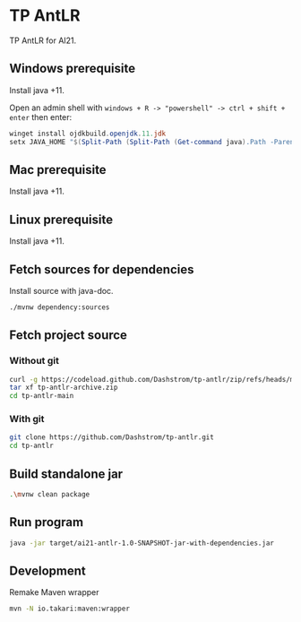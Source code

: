 # TP AntLR

TP AntLR for AI21.

## Windows prerequisite

Install java +11.

Open an admin shell with `windows + R -> "powershell" -> ctrl + shift + enter` then enter:

```powershell
winget install ojdkbuild.openjdk.11.jdk
setx JAVA_HOME "$(Split-Path (Split-Path (Get-command java).Path -Parent) -Parent)"
```

## Mac prerequisite

Install java +11.

## Linux prerequisite

Install java +11.

## Fetch sources for dependencies

Install source with java-doc.

```sh
./mvnw dependency:sources
```

## Fetch project source

### Without git

```sh
curl -g https://codeload.github.com/Dashstrom/tp-antlr/zip/refs/heads/master --output tp-antlr.zip
tar xf tp-antlr-archive.zip
cd tp-antlr-main
```

### With git

```sh
git clone https://github.com/Dashstrom/tp-antlr.git
cd tp-antlr
```

## Build standalone jar

```sh
.\mvnw clean package
```

## Run program

```sh
java -jar target/ai21-antlr-1.0-SNAPSHOT-jar-with-dependencies.jar
```

## Development

Remake Maven wrapper

```sh
mvn -N io.takari:maven:wrapper
```
